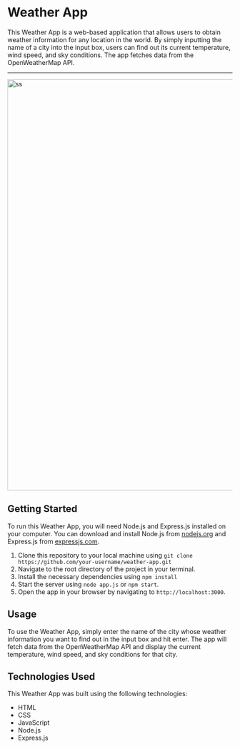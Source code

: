 # Weather App

This Weather App is a web-based application that allows users to obtain weather information for any location in the world. By simply inputting the name of a city into the input box, users can find out its current temperature, wind speed, and sky conditions. The app fetches data from the OpenWeatherMap API.
<hr>
<img width="921" alt="ss" src="https://github.com/ghsharma/WeatherApp/assets/95496933/6e77ddd0-4b71-4ca3-b4e4-341593ee656e">


## Getting Started

To run this Weather App, you will need Node.js and Express.js installed on your computer. You can download and install Node.js from [nodejs.org](https://nodejs.org/) and Express.js from [expressjs.com](https://expressjs.com/).

1. Clone this repository to your local machine using `git clone https://github.com/your-username/weather-app.git`
2. Navigate to the root directory of the project in your terminal.
3. Install the necessary dependencies using `npm install`
4. Start the server using `node app.js` or `npm start`.
5. Open the app in your browser by navigating to `http://localhost:3000`.

## Usage

To use the Weather App, simply enter the name of the city whose weather information you want to find out in the input box and hit enter. The app will fetch data from the OpenWeatherMap API and display the current temperature, wind speed, and sky conditions for that city.

## Technologies Used

This Weather App was built using the following technologies:

- HTML
- CSS
- JavaScript
- Node.js
- Express.js
